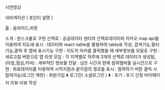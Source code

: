 시연영상

네비게이션 ( 포인터 설명 )

홈
: 슬라이드,버튼

소개
: 원스크롤로 구현
산책로
: 공공데이터 센터의 산책로데이터와 카카오 map api를 이용하여 지도에 표시
: 데이터와 react-table을 활용하여 table표 작성, 검색기능,필터기능,클릭 후 맵에 표시기능 구현
: 지도의 마커를 클릭했을 때 세부정보를 모달로 구현
: 새로고침 버튼으로 맵 리셋
모임
: 각 지역별로 하루에 3개의 산책로 데이터가 생성됨, (아침,점심,저녁)
: 세부적인 정보를 전달
: 남은 시간과 현재 참여멤버를 실시간으로 구현
: 좌표데이터를 이용하여 시작지점과 끝지점의 경로를 표시
: 참여하기 버튼 클릭 시 참여가능(로그인 제한)
:
회원가입
⬇️
로그인( 소셜로그인 )
⬇️
:
후기
:
후기 신청
마이페이지
리뷰
리뷰 작성
